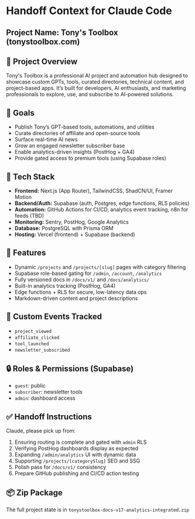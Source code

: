 # Handoff Context for Claude Code

## Project Name: Tony's Toolbox (tonystoolbox.com)

## 📌 Project Overview
Tony's Toolbox is a professional AI project and automation hub designed to showcase custom GPTs, tools, curated directories, technical content, and project-based apps. It’s built for developers, AI enthusiasts, and marketing professionals to explore, use, and subscribe to AI-powered solutions.

## 🎯 Goals
- Publish Tony’s GPT-based tools, automations, and utilities
- Curate directories of affiliate and open-source tools
- Surface real-time AI news
- Grow an engaged newsletter subscriber base
- Enable analytics-driven insights (PostHog + GA4)
- Provide gated access to premium tools (using Supabase roles)

## 🧱 Tech Stack
- **Frontend:** Next.js (App Router), TailwindCSS, ShadCN/UI, Framer Motion
- **Backend/Auth:** Supabase (auth, Postgres, edge functions, RLS policies)
- **Automation:** GitHub Actions for CI/CD, analytics event tracking, n8n for feeds (TBD)
- **Monitoring:** Sentry, PostHog, Google Analytics
- **Database:** PostgreSQL with Prisma ORM
- **Hosting:** Vercel (frontend) + Supabase (backend)

## 🧩 Features
- Dynamic `/projects` and `/projects/[slug]` pages with category filtering
- Supabase role-based gating for `/admin`, `/account`, `/analytics`
- Fully versioned docs in `/docs/v1/` and `/docs/analytics/`
- Built-in analytics tracking (PostHog, GA4)
- Edge functions + RLS for secure, low-latency data ops
- Markdown-driven content and project descriptions

## 🤖 Custom Events Tracked
- `project_viewed`
- `affiliate_clicked`
- `tool_launched`
- `newsletter_subscribed`

## 🔒 Roles & Permissions (Supabase)
- `guest`: public
- `subscriber`: newsletter tools
- `admin`: dashboard access

## ✅ Handoff Instructions
Claude, please pick up from:
1. Ensuring routing is complete and gated with `admin` RLS
2. Verifying PostHog dashboards display as expected
3. Expanding `/admin/analytics` UI with dynamic data
4. Supporting `/projects/[categorySlug]` SEO and SSG
5. Polish pass for `/docs/v1/` consistency
6. Prepare GitHub publishing and CI/CD action testing

## 📦 Zip Package
The full project state is in `tonystoolbox-docs-v17-analytics-integrated.zip`
